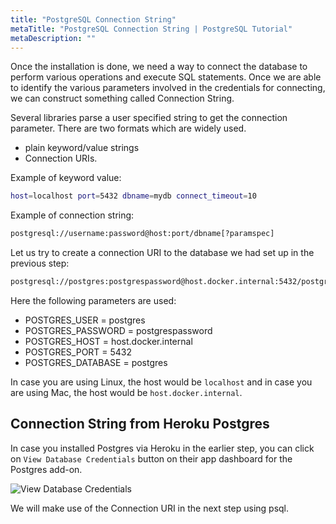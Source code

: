 ```yaml
---
title: "PostgreSQL Connection String"
metaTitle: "PostgreSQL Connection String | PostgreSQL Tutorial"
metaDescription: ""
---
```

 
Once the installation is done, we need a way to connect the database to perform various operations and execute SQL statements. Once we are able to identify the various parameters involved in the credentials for connecting, we can construct something called Connection String.

Several libraries parse a user specified string to get the connection parameter. There are two formats which are widely used.

- plain keyword/value strings
- Connection URIs.

Example of keyword value:

```bash
host=localhost port=5432 dbname=mydb connect_timeout=10
```

Example of connection string:

```bash
postgresql://username:password@host:port/dbname[?paramspec]
```

Let us try to create a connection URI to the database we had set up in the previous step:

```bash
postgresql://postgres:postgrespassword@host.docker.internal:5432/postgres
```

Here the following parameters are used:

- POSTGRES_USER = postgres
- POSTGRES_PASSWORD = postgrespassword
- POSTGRES_HOST = host.docker.internal
- POSTGRES_PORT = 5432
- POSTGRES_DATABASE = postgres

In case you are using Linux, the host would be `localhost` and in case you are using Mac, the host would be `host.docker.internal`.

## Connection String from Heroku Postgres

In case you installed Postgres via Heroku in the earlier step, you can click on `View Database Credentials` button on their app dashboard for the Postgres add-on.

![View Database Credentials](https://graphql-engine-cdn.hasura.io/learn-hasura/assets/database-postgresql/view-credentials-heroku.png)

We will make use of the Connection URI in the next step using psql.
